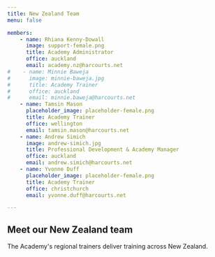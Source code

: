 ```yaml
---
title: New Zealand Team
menu: false

members:
    - name: Rhiana Kenny-Dowall
      image: support-female.png
      title: Academy Administrator
      office: auckland
      email: academy.nz@harcourts.net
#    - name: Minnie Baweja
#      image: minnie-baweja.jpg
#      title: Academy Trainer
#      office: auckland
#      email: minnie.baweja@harcourts.net
    - name: Tamsin Mason
      placeholder_image: placeholder-female.png
      title: Academy Trainer
      office: wellington
      email: tamsin.mason@harcourts.net
    - name: Andrew Simich
      image: andrew-simich.jpg
      title: Professional Development & Academy Manager
      office: auckland
      email: andrew.simich@harcourts.net
    - name: Yvonne Duff
      placeholder_image: placeholder-female.png
      title: Academy Trainer
      office: christchurch
      email: yvonne.duff@harcourts.net

---
```


## Meet our New Zealand team

The Academy's regional trainers deliver training across New Zealand.
